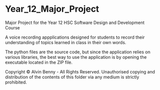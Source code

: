 # Year_12_Major_Project
 Major Project for the Year 12 HSC Software Design and Development Course

 A voice recording appplications designed for students to record their 
 understanding of topics learned in class in their own words.

 The python files are the source code, but since the application relies on various
 libraries, the best way to use the application is by opening the executable
 located in the ZIP file.


Copyright © Alvin Benny - All Rights Reserved. 
Unauthorised copying and distribution of the contents of this folder via any 
medium is strictly prohibited.